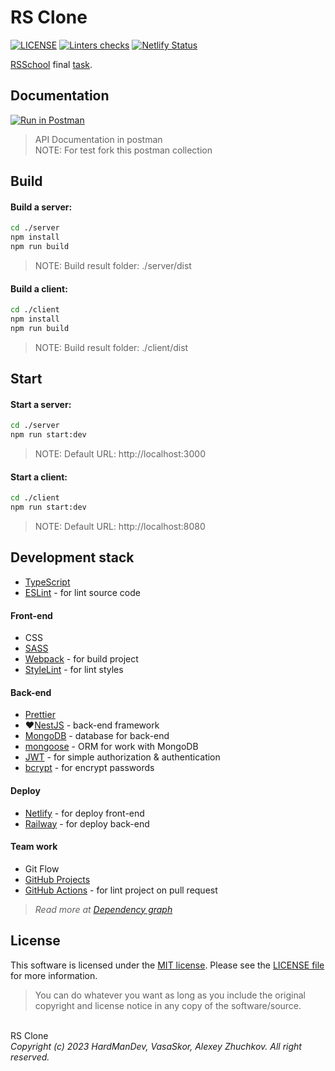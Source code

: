 # RS Clone
[![LICENSE](https://img.shields.io/badge/License-MIT-yellow.svg?style=flat-square)](https://opensource.org/licenses/MIT)
[![Linters checks](https://github.com/HardManDev/rs-clone/actions/workflows/linterChecks.yml/badge.svg)](https://github.com/HardManDev/rs-clone/actions/workflows/linterChecks.yml)
[![Netlify Status](https://api.netlify.com/api/v1/badges/94ea65cd-5857-4022-a8f4-923b64062608/deploy-status?style=flat-square)](https://app.netlify.com/sites/hardmandev-rs-clone/deploys)

[RSSchool](https://rs.school/) final
[task](https://github.com/rolling-scopes-school/tasks/blob/master/tasks/rsclone/rsclone.md).

## Documentation
[![Run in Postman](https://run.pstmn.io/button.svg)](https://god.gw.postman.com/run-collection/19172739-501a8909-9425-4213-b8ea-ccc0d8cd0817?action=collection%2Ffork&collection-url=entityId%3D19172739-501a8909-9425-4213-b8ea-ccc0d8cd0817%26entityType%3Dcollection%26workspaceId%3D82b9cb23-0a2f-430a-b89d-751ccaa7f4bc)
> API Documentation in postman \
> NOTE: For test fork this postman collection

## Build
#### Build a server:
```bash
cd ./server
npm install
npm run build
```
> NOTE: Build result folder: ./server/dist
#### Build a client:
```bash
cd ./client
npm install
npm run build
```
> NOTE: Build result folder: ./client/dist

## Start
#### Start a server:
```bash
cd ./server
npm run start:dev
```
> NOTE: Default URL: http://localhost:3000
#### Start a client:
```bash
cd ./client
npm run start:dev
```
> NOTE: Default URL: http://localhost:8080

## Development stack
  - [TypeScript](https://github.com/microsoft/TypeScript)
  - [ESLint](https://github.com/eslint/eslint) - for lint source code
#### Front-end
  - CSS
  - [SASS](https://github.com/sass/sass)
  - [Webpack](https://github.com/webpack/webpack) - for build project
  - [StyleLint](https://github.com/stylelint/stylelint) - for lint styles
#### Back-end
  - [Prettier](https://github.com/prettier/prettier)
  - ❤️[NestJS](https://github.com/nestjs/nest) - back-end framework
  - [MongoDB](https://github.com/mongodb/mongo) - database for back-end
  - [mongoose](https://github.com/nestjs/mongoose) - ORM for work with MongoDB
  - [JWT](https://jwt.io/) - for simple authorization & authentication
  - [bcrypt](https://github.com/pyca/bcrypt) - for encrypt passwords
#### Deploy
  - [Netlify](https://netlify.app/) - for deploy front-end
  - [Railway](https://railway.app/) - for deploy back-end
#### Team work
  - Git Flow
  - [GitHub Projects](https://github.com/users/HardManDev/projects/10)
  - [GitHub Actions](https://github.com/HardManDev/rs-clone/actions) - for lint project on pull request
  
> *Read more at [Dependency graph](https://github.com/HardManDev/rs-clone/network/dependencies)*

## License
This software is licensed under the
[MIT license](https://opensource.org/licenses/MIT).
Please see the [LICENSE file](LICENSE) for more information.

> You can do whatever you want as long as you include the original copyright and
> license notice in any copy of the software/source.

\
RS Clone
\
*Copyright (c) 2023 HardManDev, VasaSkor, Alexey Zhuchkov. All right reserved.*
